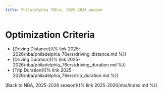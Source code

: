 ```yaml
---
title: Philadelphia 76Ers, 2025-2026 season
---
```


# Optimization Criteria
- [Driving Distance]({% link 2025-2026/nba/philadelphia_76ers/driving_distance.md %})
- [Driving Duration]({% link 2025-2026/nba/philadelphia_76ers/driving_duration.md %})
- [Trip Duration]({% link 2025-2026/nba/philadelphia_76ers/trip_duration.md %})

[Back to NBA, 2025-2026 season]({% link 2025-2026/nba/index.md %})
